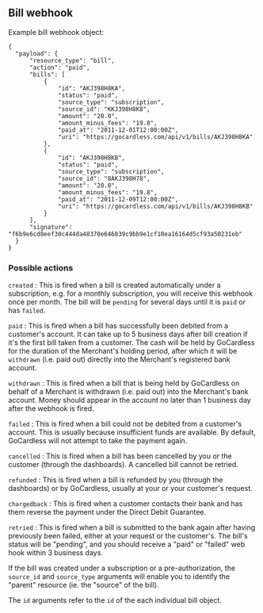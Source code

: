 ## Bill webhook

Example bill webhook object:

    {
      "payload": {
          "resource_type": "bill",
          "action": "paid",
          "bills": [
              {
                  "id": "AKJ398H8KA",
                  "status": "paid",
                  "source_type": "subscription",
                  "source_id": "KKJ398H8K8",
                  "amount": "20.0",
                  "amount_minus_fees": "19.8",
                  "paid_at": "2011-12-01T12:00:00Z",
                  "uri": "https://gocardless.com/api/v1/bills/AKJ398H8KA"
              },
              {
                  "id": "AKJ398H8KB",
                  "status": "paid",
                  "source_type": "subscription",
                  "source_id": "8AKJ398H78",
                  "amount": "20.0",
                  "amount_minus_fees": "19.8",
                  "paid_at": "2011-12-09T12:00:00Z",
                  "uri": "https://gocardless.com/api/v1/bills/AKJ398H8KB"
              }
          ],
          "signature": "f6b9e6cd8eef30c444da48370e646839c9bb9e1cf10ea16164d5cf93a50231eb"
      }
    }

### Possible actions

`created`
:    This is fired when a bill is created automatically under a subscription, e.g. for a monthly subscription, you will receive this webhook once per month. The bill will be `pending` for several days until it is `paid` or has `failed`.

`paid`
:    This is fired when a bill has successfully been debited from a customer's account. It can take up to 5 business days after bill creation if it's the first bill taken from a customer. The cash will be held by GoCardless for the duration of the Merchant's holding period, after which it will be `withdrawn` (i.e. paid out) directly into the Merchant's registered bank account.

`withdrawn`
:    This is fired when a bill that is being held by GoCardless on behalf of a Merchant is withdrawn (i.e. paid out) into the Merchant's bank account. Money should appear in the account no later than 1 business day after the webhook is fired.

`failed`
:    This is fired when a bill could not be debited from a customer's account. This is usually because insufficient funds are available. By default, GoCardless will not attempt to take the payment again.

`cancelled`
:    This is fired when a bill has been cancelled by you or the customer (through the dashboards). A cancelled bill cannot be retried.

`refunded`
:    This is fired when a bill is refunded by you (through the dashboards) or by GoCardless, usually at your or your customer's request.

`chargedback`
:    This is fired when a customer contacts their bank and has them reverse the payment under the Direct Debit Guarantee.

`retried`
:    This is fired when a bill is submitted to the bank again after having previously been failed, either at your request or the customer's. The bill's status will be "pending", and you should receive a "paid" or "failed" web hook within 3 business days.

If the bill was created under a subscription or a pre-authorization, the `source_id` and `source_type` arguments will enable you to identify the "parent" resource (ie. the "source" of the bill).

The `id` arguments refer to the `id` of the each individual bill object.
